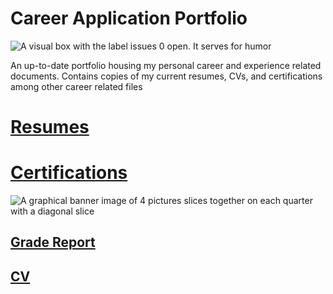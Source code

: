 # Career Application Portfolio  

![](https://img.shields.io/github/issues/Jamesrbrtsn/Career-Application-Portfolio "A visual box with the label issues 0 open. It serves for humor")

An up-to-date portfolio housing my personal career and experience related documents. Contains copies of my current resumes, CVs, and certifications among other career related files

# [Resumes](https://github.com/Jamesrbrtsn/Career-Application-Portfolio/tree/master/Resumes "Quick Access Link to Resumes folder")

# [Certifications](https://github.com/Jamesrbrtsn/Career-Application-Portfolio/tree/master/Certifications "Quick Access Link to Certifications folder")

![](https://media.licdn.com/dms/image/C4D16AQHD7VaQ6q5vwA/profile-displaybackgroundimage-shrink_350_1400/0?e=1573689600&v=beta&t=yapNjM7-KxDYc3jC0LD-Zkl28382TvRh72TLmC-BWW0 "A graphical banner image of 4 pictures slices together on each quarter with a diagonal slice")

## [Grade Report](https://github.com/Jamesrbrtsn/Career-Application-Portfolio/blob/master/Grade%20Report%20-%20Western%20University%20James%20Robertson.pdf "Quick Access Link to Grade Report document")
## [CV](https://github.com/Jamesrbrtsn/Career-Application-Portfolio/blob/master/James%20M%20Robertson%20CV.pdf "Quick Access Link to CV document")
